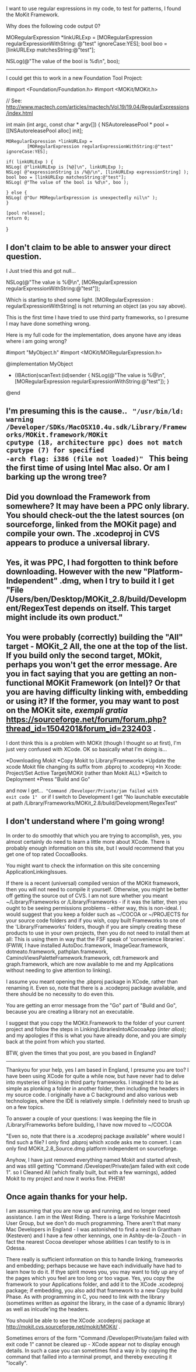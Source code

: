 

I want to use regular expressions in my code, to test for patterns, I found the MoKit Framework.

Why does  the following code output 0?

    
 MORegularExpression *linkURLExp = 
     [MORegularExpression regularExpressionWithString: @"test" ignoreCase:YES];
 bool boo = [linkURLExp matchesString:@"test"];

 NSLog(@"The value of the bool is %d\n", boo);


----
I could get this to work in a new Foundation Tool Project:

    
#import <Foundation/Foundation.h>
#import <MOKit/MOKit.h>

// See: http://www.mactech.com/articles/mactech/Vol.19/19.04/RegularExpressions/index.html

int main (int argc, const char * argv[]) {
    NSAutoreleasePool * pool = [[NSAutoreleasePool alloc] init];

    MORegularExpression *linkURLExp = 
            [MORegularExpression regularExpressionWithString:@"test" ignoreCase:YES]; 

    if( linkURLExp ) {
	NSLog( @"linkURLExp is [%@]\n", linkURLExp ); 
	NSLog( @"expressionString is /%@/\n", [linkURLExp expressionString] ); 
	bool boo = [linkURLExp matchesString:@"test"];
	NSLog( @"The value of the bool is %d\n", boo ); 
		
    } else {
	NSLog( @"Our MORegularExpression is unexpectedly nil\n" ); 
    }

    [pool release];
    return 0;
}


I don't claim to be able to answer your direct question.
----
I Just tried this and got null...
    
NSLog(@"The value is %@\n", [MORegularExpression regularExpressionWithString:@"test"]);


Which is starting to shed some light.     [MORegularExpression : regularExpressionWithString] is not returning an object (as you say above). 

This is the first time I have tried to use third party frameworks, so I presume I may have done something wrong.

Here is my full code for the implementation, does anyone have any ideas where i am going wrong?
    
#import "MyObject.h"
#import <MOKit/MORegularExpression.h>

@implementation MyObject

- (IBAction)scanText:(id)sender
{
    NSLog(@"The value is %@\n", [MORegularExpression regularExpressionWithString:@"test"]);
}

@end

I'm presuming this is the cause..
<code> 
"/usr/bin/ld: warning /Developer/S<nowiki/>DKs/M<nowiki/>acOSX10.4u.sdk/Library/Frameworks/M<nowiki/>OKit.framework/M<nowiki/>OKit cputype (18, architecture ppc) does not match cputype (7) for specified -arch flag: i386 (file not loaded)"
</code> 
This being the first time of using Intel Mac also. Or am I barking up the wrong tree?
----
Did you download the Framework from somewhere? It may have been a PPC only library. You should check-out the the latest sources (on sourceforge, linked from the MOKit page) and compile your own. The     .xcodeproj in CVS appears to produce a universal library.
----
Yes, it was PPC, I had forgotten to think before downloading. However with the new "Platform-Independent" .dmg, when I try to build it I get     "File /Users/ben/Desktop/M<nowiki/>OKit_2.8/build/Development/RegexTest depends on itself.  This target might include its own product."
----
You were probably (correctly) building the "All" target -     M<nowiki/>OKit_2 All, the one at the top of the list. If you build only the second target,     MOkit, perhaps you won't get the error message. Are you in fact saying that you are getting an non-functional MOKit Framework (on Intel)? Or that you are having difficulty linking with, embedding or using it? If the former, you may want to post on the MOKit site, *exempli gratia* https://sourceforge.net/forum/forum.php?thread_id=1504201&forum_id=232403 .
----
I dont think this is a problem with MOKit (though I thought so at first), I'm just very confused with XCode. OK so basically what I'm doing is... 


*Downloading Mokit
*Copy Mokit to Library/Frameworks
*Update the xcode Mokit file changing its suffix from .pbproj to .xcodeproj
*In Xcode: Project/Set Active Target/M<nowiki/>OKit  (rather than Mokit ALL)
*Switch to Deployment
*Press "Build and Go"


and now I get...<code>
"Command /Developer/Private/jam failed with exit code 1"
</code>
or if I switch to Development I get     "No launchable executable at path    /Library/Frameworks/M<nowiki/>OKit_2.8/build/Development/RegexTest"

I don't understand where I'm going wrong!
----
In order to do smoothly that which you are trying to accomplish, yes, you almost certainly do need to learn a little more about XCode. There is probably enough information on this site, but I would recommend that you get one of top rated CocoaBooks.

You might want to check the information on this site concerning ApplicationLinkingIssues.

If there is a recent (universal) compiled version of the MOKit framework, then you will not need to compile it yourself. Otherwise, you might be better off getting the source out of CVS. I am not sure whether you meant     ~/Library/Frameworks or     /Library/Frameworks - if it was the latter, then you ought to be seeing permissions problems - either way, this is non-ideal. I would suggest that you keep a folder such as     ~/COCOA or     ~/PROJECTS for your source code folders and if you wish, copy built Frameworks to one of the 'Library/Frameworks' folders, though if you are simply creating these products to use in your own projects, then you do not need to install them at all: This is using them in way that the FSF speak of 'convenience libraries'. (FWIW, I have installed     A<nowiki/>utoDoc.framework,     I<nowiki/>mageGear.framework,     dotneato.framework,     pathplan.framework,     C<nowiki/>aminoViewsPaletteFramework.framework,     cdt.framework and     graph.framework, which are now available to me and my Applications without needing to give attention to linking).

I assume you meant opening the     .pbproj package in XCode, rather than renaming it. Even so, note that there is a     .xcodeproj package available, and there should be no necessity to do even this.

You are getting an error message from the "Go" part of "Build and Go", because you are creating a library not an executable.

I suggest that you copy the     MOKit.Framework to the folder of your current project and follow the steps in LinkingLibrariesIntoACocoaApp (*inter alios*); and my apologies if this is what you have already done, and you are simply back at the point from which you started.

BTW, given the times that you post, are you based in England?

----
Thankyou for your help, yes I am based in England, I presume you are too? I have been using XCode for quite a while now, but have never had to delve into mysteries of linking in third party frameworks. I imagined it to be as simple as plonking a folder in another folder, then including the headers in my source code. I originally have a C background and also various web technologies, where the IDE is relatively simple.
I definitely need to brush up on a few topics. 

To answer a couple of your questions:
I was keeping the file in /Library/Frameworks before building, I have now moved to ~/COCOA

"Even so, note that there is a     .xcodeproj package available"  where would I find such a file? I only find .pbproj which xcode asks me to convert.
I can only find M<nowiki/>OKit_2.8_Source.dmg platform independent on sourceforge.

Anyhow, I have just removed everything named Mokit and started afresh, and was still getting     "Command /Developer/Private/jam failed with exit code 1". so I Cleaned  All (which finally built, but with a few warnings), added Mokit to my project and now it works fine. PHEW!

Once again thanks for your help.
----
I am assuming that you are now up and running, and no longer need assistance. I am in the West Riding. There is a large Yorkshire Macintosh User Group, but we don't do much programming. There aren't that many Mac Developers in England - I was astonished to find a nest in Grantham (Kesteven) and I have a few other kennings, one in Ashby-de-la-Zouch - in fact the nearest Cocoa developer whose abilities I can testify to is in Odessa.

There really is sufficient information on this to handle linking, frameworks and embedding; perhaps because we have each individually have had to learn how to do it. If thye spirit moves you, you may want to tidy up any of the pages which you feel are too long or too vague. Yes, you copy the framework to your Applications folder, and add it to the XCode     .xcodeproj package; if embedding, you also add that framework to a new Copy build Phase. As with programming in C, you need to link with the library (sometimes written as *against* the library, in the case of a dynamic library) as well as inlcude'ing the headers.

You should be able to see the XCode     .xcodeproj package at http://mokit.cvs.sourceforge.net/mokit/MOKit/ .

Sometimes errors of the form     "Command /Developer/Private/jam failed with exit code 1" cannot be cleared up - XCode appear not to display enough details. In such a case you can sometimes find a way in by copying the command that failled into a terminal prompt, and thereby executing it "locally".
